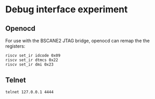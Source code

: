 # Debug interface experiment

## Openocd

For use with the BSCANE2 JTAG bridge, openocd can remap the the registers:

```shell
riscv set_ir idcode 0x09
riscv set_ir dtmcs 0x22
riscv set_ir dmi 0x23
```

## Telnet

```shell
telnet 127.0.0.1 4444
```
